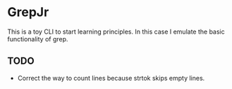 # GrepJr
This is a toy CLI to start learning principles. In this case I emulate the basic functionality of grep.

## TODO
- Correct the way to count lines because strtok skips empty lines.
